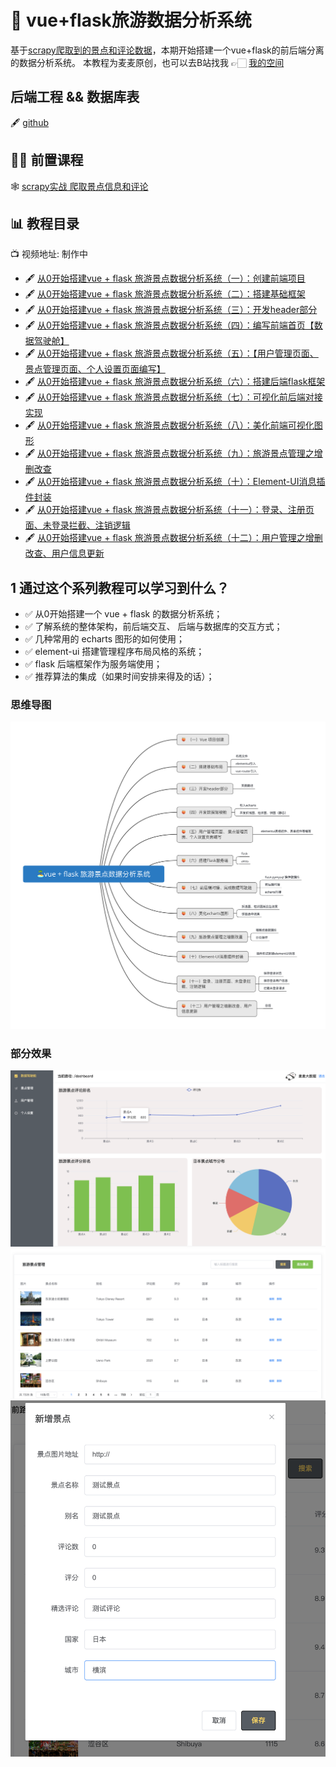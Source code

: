 # 🥥 vue+flask旅游数据分析系统

基于[scrapy爬取到的景点和评论数据](https://blog.csdn.net/roccreed/article/details)，本期开始搭建一个vue+flask的前后端分离的数据分析系统。
本教程为麦麦原创，也可以去B站找我 👉🏻 [我的空间](https://space.bilibili.com/1583208775)

## 后端工程 && 数据库表
🖋 [github](https://github.com/redcomet88/tour-flask)

## 🧑‍🎓 前置课程
🕸 [scrapy实战 爬取景点信息和评论](https://blog.csdn.net/roccreed/article/details/140680833)
## 📊 教程目录
📺 视频地址: 制作中
- 🖋 [从0开始搭建vue + flask 旅游景点数据分析系统（一）：创建前端项目](https://blog.csdn.net/roccreed/article/details/140734085)
- 🖋 [从0开始搭建vue + flask 旅游景点数据分析系统（二）：搭建基础框架](https://blog.csdn.net/roccreed/article/details/140737467)
- 🖋 [从0开始搭建vue + flask 旅游景点数据分析系统（三）：开发header部分](https://blog.csdn.net/roccreed/article/details/140746449)
- 🖋 [从0开始搭建vue + flask 旅游景点数据分析系统（四）：编写前端首页【数据驾驶舱】](https://blog.csdn.net/roccreed/article/details/140749716)
- 🖋 [从0开始搭建vue + flask 旅游景点数据分析系统（五）：【用户管理页面、 景点管理页面、个人设置页面编写】](https://blog.csdn.net/roccreed/article/details/140804831)
- 🖋 [从0开始搭建vue + flask 旅游景点数据分析系统（六）：搭建后端flask框架](https://blog.csdn.net/roccreed/article/details/140862893)
- 🖋 [从0开始搭建vue + flask 旅游景点数据分析系统（七）：可视化前后端对接实现](https://blog.csdn.net/roccreed/article/details/140927803)
- 🖋 [从0开始搭建vue + flask 旅游景点数据分析系统（八）：美化前端可视化图形](https://blog.csdn.net/roccreed/article/details/140931449)
- 🖋 [从0开始搭建vue + flask 旅游景点数据分析系统（九）：旅游景点管理之增删改查](https://blog.csdn.net/roccreed/article/details/141182627)
- 🖋 [从0开始搭建vue + flask 旅游景点数据分析系统（十）：Element-UI消息插件封装](https://blog.csdn.net/roccreed/article/details/141187650)
- 🖋 [从0开始搭建vue + flask 旅游景点数据分析系统（十一）：登录、注册页面、未登录拦截、注销逻辑](https://blog.csdn.net/roccreed/article/details/141231452)
- 🖋 [从0开始搭建vue + flask 旅游景点数据分析系统（十二）：用户管理之增删改查、用户信息更新](https://blog.csdn.net/roccreed/article/details/141231610)
## 1 通过这个系列教程可以学习到什么？

- ✅  从0开始搭建一个  vue + flask 的数据分析系统；
- ✅  了解系统的整体架构，前后端交互、 后端与数据库的交互方式；
- ✅  几种常用的 echarts 图形的如何使用；
- ✅  element-ui 搭建管理程序布局风格的系统；
- ✅  flask 后端框架作为服务端使用；
- ✅   推荐算法的集成（如果时间安排来得及的话）；

### 思维导图
![在这里插入图片描述](思维导图.png)

### 部分效果
![在这里插入图片描述](1.png)
![在这里插入图片描述](2.png)
![在这里插入图片描述](3.png)


